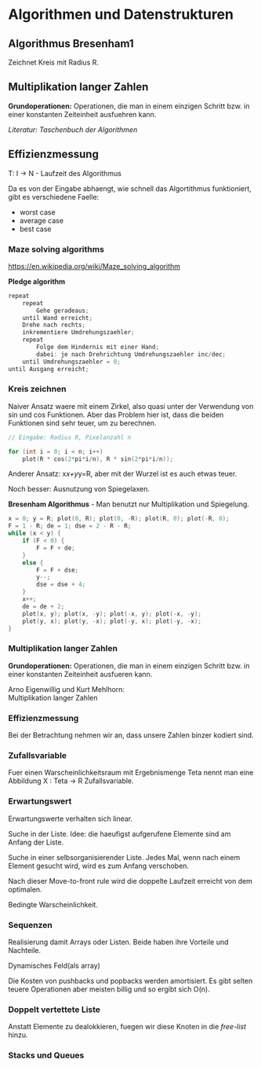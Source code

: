  # Algorithmen und Datenstrukturen

## Algorithmus Bresenham1

Zeichnet Kreis mit Radius R.

## Multiplikation langer Zahlen

__Grundoperationen:__ Operationen, die man in einem einzigen Schritt bzw. in
einer konstanten Zeiteinheit ausfuehren kann.

_Literatur: Taschenbuch der Algorithmen_

## Effizienzmessung

T: I -> N   -   Laufzeit des Algorithmus

Da es von der Eingabe abhaengt, wie schnell das Algortithmus funktioniert, gibt
es verschiedene Faelle:

+ worst case
+ average case
+ best case

### Maze solving algorithms

https://en.wikipedia.org/wiki/Maze_solving_algorithm

__Pledge algorithm__

```c++
repeat
	repeat
		Gehe geradeaus;
	until Wand erreicht;
	Drehe nach rechts;
	inkrementiere Umdrehungszaehler;
	repeat
		Folge dem Hindernis mit einer Hand;
		dabei: je nach Drehrichtung Umdrehungszaehler inc/dec;
	until Umdrehungszaehler = 0;
until Ausgang erreicht;
```

### Kreis zeichnen

Naiver Ansatz waere mit einem Zirkel, also quasi unter der Verwendung von sin
und cos Funktionen. Aber das Problem hier ist, dass die beiden Funktionen sind
sehr teuer, um zu berechnen.

```c++
// Eingabe: Radius R, Pixelanzahl n

for (int i = 0; i < n; i++)
	plot(R * cos(2*pi*i/n), R * sin(2*pi*i/n));	
```

Anderer Ansatz: x*x+y*y=R, aber mit der Wurzel ist es auch etwas teuer.

Noch besser: Ausnutzung von Spiegelaxen. 

__Bresenham Algorithmus__ - Man benutzt nur Multiplikation und Spiegelung.

```c++
x = 0; y = R; plot(0, R); plot(0, -R); plot(R, 0); plot(-R, 0);
F = 1 - R; de = 1; dse = 2 - R - R;
while (x < y) {
	if (F < 0) {
		F = F + de;
	}
	else {
		F = F + dse;
		y--;
		dse = dse + 4;
	}
	x++;
	de = de + 2;
	plot(x, y); plot(x, -y); plot(-x, y); plot(-x, -y);
	plot(y, x); plot(y, -x); plot(-y, x); plot(-y, -x);
}
```

### Multiplikation langer Zahlen

__Grundoperationen:__ Operationen, die man in einem einzigen Schritt bzw. in
einer konstanten Zeiteinheit ausfueren kann.

Arno Eigenwillig und Kurt Mehlhorn:  
	Multiplikation langer Zahlen
	
### Effizienzmessung

Bei der Betrachtung nehmen wir an, dass unsere Zahlen binzer kodiert sind.

### Zufallsvariable

Fuer einen Warscheinlichkeitsraum mit Ergebnismenge Teta nennt man eine
Abbildung X : Teta -> R Zufallsvariable.

### Erwartungswert

Erwartungswerte verhalten sich linear. 

Suche in der Liste. Idee: die haeufigst aufgerufene Elemente sind am Anfang der
Liste.

Suche in einer selbsorganisierender Liste. Jedes Mal, wenn nach einem Element
gesucht wird, wird es zum Anfang verschoben.


Nach dieser Move-to-front rule wird die doppelte Laufzeit erreicht von dem
optimalen.

Bedingte Warscheinlichkeit.

### Sequenzen

Realisierung damit Arrays oder Listen. Beide haben ihre Vorteile und Nachteile.

Dynamisches Feld(als array)

Die Kosten von pushbacks und popbacks werden amortisiert. Es gibt selten teuere
Operationen aber meisten billig und so ergibt sich O(n).

### Doppelt vertettete Liste

Anstatt Elemente zu dealokkieren, fuegen wir diese Knoten in die _free-list_
hinzu.

### Stacks und Queues




